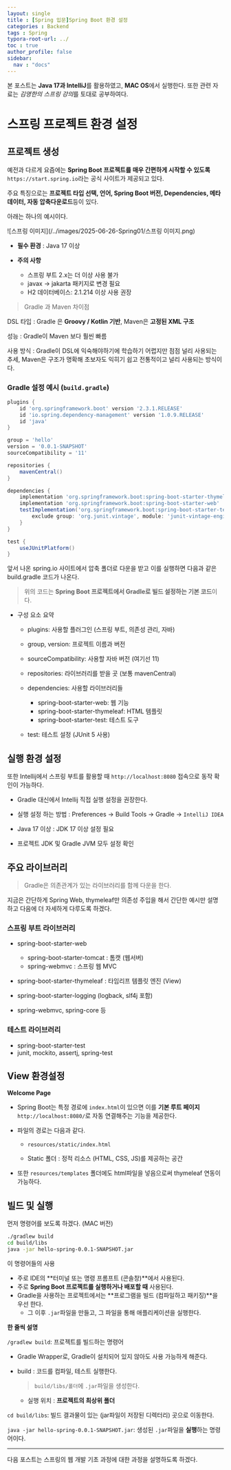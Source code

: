 ```yaml
---
layout: single
title : [Spring 입문]Spring Boot 환경 설정
categories : Backend
tags : Spring
typora-root-url: ../
toc : true
author_profile: false
sidebar:
  nav : "docs"
---
```


본 포스트는 **Java 17과 IntelliJ**를 활용하였고, **MAC OS**에서 실행한다. 또한 관련 자료는 *김영한의 스프링 강의*를 토대로 공부하여다. 



# 스프링 프로젝트 환경 설정 

## 프로젝트 생성

예전과 다르게 요즘에는 **Spring Boot 프로젝트를 매우 간편하게 시작할 수 있도록** `https://start.spring.io`라는 공식 사이트가 제공되고 있다. 

주요 특징으로는 **프로젝트 타입 선택, 언어, Spring Boot 버전, Dependencies, 메타데이터, 자동 압축다운로드**등이 있다. 

아래는 하나의 예시이다. 

![스프링 이미지](/../images/2025-06-26-Spring01/스프링 이미지.png)



- **필수 환경** : Java 17 이상

- **주의 사항**
  - 스프링 부트 2.x는 더 이상 사용 불가
  - javax → jakarta 패키지로 변경 필요
  - H2 데이터베이스: 2.1.214 이상 사용 권장



> Gradle 과 Maven 차이점

DSL 타입 : Gradle 은 **Groovy / Kotlin 기반**, Maven은 **고정된 XML 구조**

성능 : Gradle이 Maven 보다 훨씬 빠름 

사용 방식 : Gradle이 DSL에 익숙해야하기에 학습하기 어렵지만 점점 널리 사용되는 추세, Maven은 구조가 명확해 초보자도 익히기 쉽고 전통적이고 널리 사용되는 방식이다. 



### Gradle 설정 예시 (`build.gradle`)

```groovy
plugins {
    id 'org.springframework.boot' version '2.3.1.RELEASE'
    id 'io.spring.dependency-management' version '1.0.9.RELEASE'
    id 'java'
}

group = 'hello'
version = '0.0.1-SNAPSHOT'
sourceCompatibility = '11'

repositories {
    mavenCentral()
}

dependencies {
    implementation 'org.springframework.boot:spring-boot-starter-thymeleaf'
    implementation 'org.springframework.boot:spring-boot-starter-web'
    testImplementation('org.springframework.boot:spring-boot-starter-test') {
        exclude group: 'org.junit.vintage', module: 'junit-vintage-engine'
    }
}

test {
    useJUnitPlatform()
}
```

앞서 나온 spring.io 사이트에서 압축 폴더로 다운을 받고 이를 실행하면 다음과 같은 build.gradle 코드가 나온다. 

> 위의 코드는 **Spring Boot 프로젝트에서 Gradle로 빌드 설정하는 기본 코드**이다. 

- 구성 요소 요약

  - plugins: 사용할 플러그인 (스프링 부트, 의존성 관리, 자바)

  - group, version: 프로젝트 이름과 버전

  - sourceCompatibility: 사용할 자바 버전 (여기선 11)

  - repositories: 라이브러리를 받을 곳 (보통 mavenCentral)

  - dependencies: 사용할 라이브러리들
    - spring-boot-starter-web: 웹 기능
    - spring-boot-starter-thymeleaf: HTML 템플릿
    - spring-boot-starter-test: 테스트 도구

  - test: 테스트 설정 (JUnit 5 사용)



## 실행 환경 설정

또한 Intellij에서 스프링 부트를 활용할 때 `http://localhost:8080` 접속으로 동작 확인이 가능하다. 

- Gradle 대신에서 Intellij 직접 실행 설정을 권장한다. 
- 실행 설정 하는 방법 : Preferences → Build Tools → Gradle → `IntelliJ IDEA`

- Java 17 이상 : JDK 17 이상 설정 필요
- 프로젝트 JDK 및 Gradle JVM 모두 설정 확인 





## 주요 라이브러리

> Gradle은 의존관계가 있는 라이브러리를 함께 다운을 한다. 

지금은 간단하게 Spring Web, thymeleaf만 의존성 주입을 해서 간단한 예시만 설명하고 다음에 더 자세하게 다루도록 하겠다. 



### 스프링 부트 라이브러리

- spring-boot-starter-web
  - spring-boot-starter-tomcat : 톰캣 (웹서버)
  - spring-webmvc : 스프링 웹 MVC

- spring-boot-starter-thymeleaf : 타임리프 템플릿 엔진 (View) 
- spring-boot-starter-logging (logback, slf4j 포함)
- spring-webmvc, spring-core 등



### 테스트 라이브러리

- spring-boot-starter-test
- junit, mockito, assertj, spring-test



## View 환경설정

**Welcome Page**

- Spring Boot는 특정 경로에 `index.html`이 있으면 이를 **기본 루트 페이지** `http://localhost:8080/`로 자동 연결해주는 기능을 제공한다. 

- 파일의 경로는 다음과 같다.

  - `resources/static/index.html`

  - Static 폴더 : 정적 리소스 (HTML, CSS, JS)를 제공하는 공간

- 또한 `resources/templates` 폴더에도 html파일을 넣음으로써 thymeleaf 연동이 가능하다. 



## 빌드 및 실행

먼저 명령어를 보도록 하겠다. (MAC 버전)

```bash
./gradlew build
cd build/libs
java -jar hello-spring-0.0.1-SNAPSHOT.jar
```

이 명령어들의 사용

- 주로 IDE의 **터미널 또는 명령 프롬프트 (콘솔창)**에서 사용된다.
- 주로 **Spring Boot 프로젝트를 실행하거나 배포할 때** 사용된다. 
- Gradle을 사용하는 프로젝트에서는 **프로그램을 빌드 (컴파일하고 패키징)**을 우선 한다.
  - 그 이후 `.jar`파일을 만들고, 그 파일을 통해 애플리케이션을 실행한다. 



**한 줄씩 설명**

`/gradlew build`: 프로젝트를 빌드하는 명령어

-  Gradle Wrapper로, Gradle이 설치되어 있지 않아도 사용 가능하게 해준다. 

- build : 코드를 컴파일, 테스트 실행한다.

  > `build/libs/폴더`에 `.jar`파일을 생성한다. 

  - 실행 위치 : **프로젝트의 최상위 폴더**



`cd build/libs`: 빌드 결과물이 있는 (jar파일이 저장된 디렉터리) 곳으로 이동한다. 

`java -jar hello-spring-0.0.1-SNAPSHOT.jar`: 생성된 `.jar`파일을 **실행**하는 명령어이다. 



---

다음 포스트는 스프링의 웹 개발 기초 과정에 대한 과정을 설명하도록 하겠다. 







